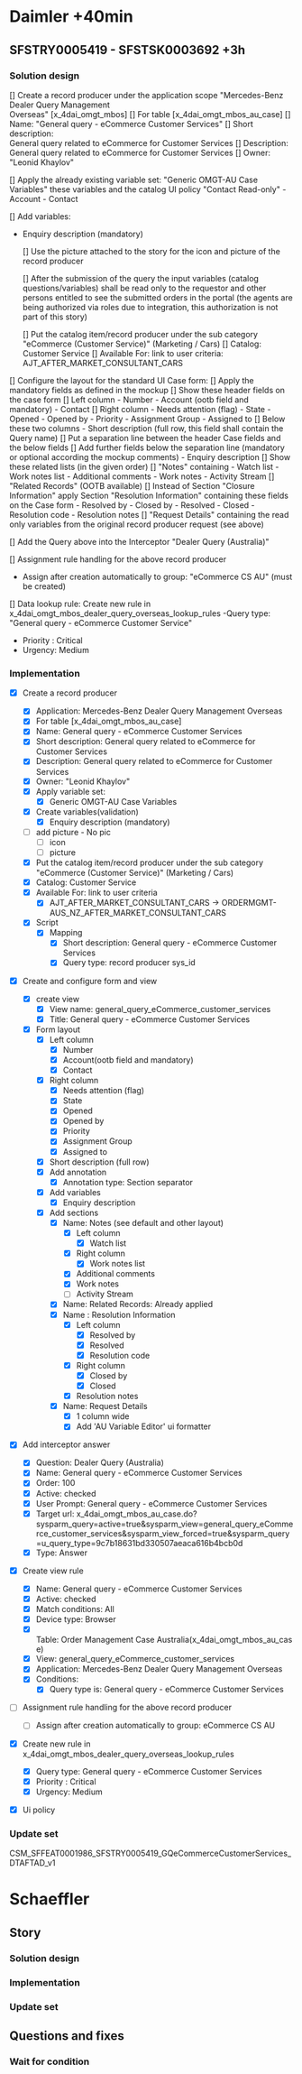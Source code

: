 # Daimler +40min

## SFSTRY0005419 - SFSTSK0003692 +3h

### Solution design
[] Create a record producer under the application scope "Mercedes-Benz Dealer Query Management  
    Overseas" [x_4dai_omgt_mbos]
  [] For table [x_4dai_omgt_mbos_au_case] 
  [] Name:  "General query - eCommerce Customer Services"
  [] Short description:  
    General query related to eCommerce for Customer Services
  [] Description: 
      General query related to eCommerce for Customer Services
 [] Owner:  "Leonid Khaylov"

  [] Apply the already existing variable set: "Generic OMGT-AU Case Variables" 
      these variables and the catalog UI policy "Contact Read-only"
      - Account
      - Contact

  [] Add variables: 
- Enquiry description (mandatory)


  [] Use the picture attached to the story for the icon and picture of the record producer 

  [] After the submission of the query the input variables (catalog questions/variables) shall 
     be read only to the requestor and other persons entitled to see the submitted orders in the portal
     (the agents  are being authorized via roles due to integration, this authorization is not part of this
      story)

  [] Put the catalog item/record producer under the sub category "eCommerce (Customer Service)" (Marketing / Cars)
  [] Catalog: Customer Service
  [] Available For: link to user criteria:
AJT_AFTER_MARKET_CONSULTANT_CARS


[] Configure the layout for the standard UI Case form:
  [] Apply the mandatory fields as defined in the mockup 
  [] Show these header fields on the case form
    [] Left column
       - Number
       - Account  (ootb field and mandatory)
       - Contact
    [] Right column
       - Needs attention (flag)
       - State
       - Opened
       - Opened by
       - Priority
       - Assignment Group
       - Assigned to
    [] Below these two columns
       - Short description (full row, this field shall contain the Query name)
    [] Put a separation line between the header Case fields and the below fields
    [] Add further fields below the separation line (mandatory or optional according the mockup comments)
      - Enquiry description 
  [] Show these related lists (in the given order)
     [] "Notes" containing
        - Watch list
        - Work notes list
       - Additional comments
        - Work notes
        - Activity Stream
    [] "Related Records" (OOTB available)
    [] Instead of Section "Closure Information" apply Section "Resolution Information" containing
       these fields on the Case form
        - Resolved by
        - Closed by
        - Resolved
        - Closed
        - Resolution code
        - Resolution notes
    [] "Request Details" containing the read only variables from the original record producer request
        (see above)

[] Add the Query above into the Interceptor "Dealer Query (Australia)"

[]  Assignment rule handling for the above record producer 
- Assign after creation automatically to group:   "eCommerce CS AU"  (must be created)


[] Data lookup rule:
Create new rule in x_4dai_omgt_mbos_dealer_query_overseas_lookup_rules
-Query type: "General query - eCommerce Customer Service"
- Priority : Critical
- Urgency: Medium



### Implementation
- [x] Create a record producer
	- [x] Application: Mercedes-Benz Dealer Query Management Overseas
	- [x] For table [x_4dai_omgt_mbos_au_case] 
	- [x] Name: General query - eCommerce Customer Services
	- [x] Short description: General query related to eCommerce for Customer Services
	- [x] Description: General query related to eCommerce for Customer Services
	- [x] Owner:  "Leonid Khaylov"
	- [x] Apply variable set:
		- [x] Generic OMGT-AU Case Variables
	- [x] Create variables(validation)
		- [x] Enquiry description (mandatory)
	- [ ] add picture - No pic
		- [ ] icon
		- [ ] picture
	- [x] Put the catalog item/record producer under the sub category "eCommerce (Customer Service)" (Marketing / Cars)
	- [x] Catalog: Customer Service
	- [x] Available For: link to user criteria 
		- [x] AJT_AFTER_MARKET_CONSULTANT_CARS -> ORDERMGMT-AUS_NZ_AFTER_MARKET_CONSULTANT_CARS
	- [x] Script 
		- [x] Mapping
			- [x] Short description: General query - eCommerce Customer Services
			- [x] Query type: record producer sys_id
- [x] Create and configure form and view
	- [x] create view
		- [x] View name: general_query_eCommerce_customer_services
		- [x] Title: General query - eCommerce Customer Services
	- [x] Form layout
		- [x] Left column
			- [x] Number
			- [x] Account(ootb field and mandatory)
			- [x] Contact
		- [x] Right column
			- [x] Needs attention (flag)
			- [x] State
			- [x] Opened
			- [x] Opened by
			- [x] Priority
			- [x] Assignment Group
			- [x] Assigned to
		- [x] Short description (full row)
		- [x] Add annotation
			- [x] Annotation type: Section separator
		- [x] Add variables
			- [x] Enquiry description 
		- [x] Add sections
			- [x] Name: Notes (see default and other layout)
				- [x] Left column
					- [x] Watch list
				- [x] Right column
					- [x] Work notes list
				- [x] Additional comments
				- [x] Work notes
				- [ ] Activity Stream
			- [x] Name: Related Records: Already applied
			- [x] Name : Resolution Information 
				- [x] Left column
					- [x] Resolved by
					- [x] Resolved
					- [x] Resolution code
				- [x] Right column
					- [x] Closed by
					- [x] Closed
				- [x] Resolution notes
			- [x] Name: Request Details
				- [x] 1 column wide
				- [x] Add 'AU Variable Editor' ui formatter
- [x] Add interceptor answer
	- [x] Question: Dealer Query (Australia)
	- [x] Name: General query - eCommerce Customer Services
	- [x] Order: 100
	- [x] Active: checked
	- [x] User Prompt: General query - eCommerce Customer Services
	- [x] Target url: x_4dai_omgt_mbos_au_case.do?sysparm_query=active=true&sysparm_view=general_query_eCommerce_customer_services&sysparm_view_forced=true&sysparm_query=u_query_type=9c7b18631bd330507aeaca616b4bcb0d
	- [x] Type: Answer
- [x] Create view rule
	- [x] Name: General query - eCommerce Customer Services
	- [x] Active: checked
	- [x] Match conditions: All
	- [x] Device type: Browser 
	- [x] Table: Order Management Case Australia(x_4dai_omgt_mbos_au_case)
	- [x] View: general_query_eCommerce_customer_services
	- [x] Application: Mercedes-Benz Dealer Query Management Overseas
	- [x] Conditions: 
		- [x] Query type is: General query - eCommerce Customer Services
- [ ] Assignment rule handling for the above record producer 
	- [ ] Assign after creation automatically to group: eCommerce CS AU
- [x] Create new rule in x_4dai_omgt_mbos_dealer_query_overseas_lookup_rules
	- [x] Query type: General query - eCommerce Customer Services
	- [x] Priority : Critical
	- [x] Urgency: Medium
- [x] Ui policy


### Update set

CSM_SFFEAT0001986_SFSTRY0005419_GQeCommerceCustomerServices_DTAFTAD_v1



# Schaeffler

## Story

### Solution design

### Implementation

### Update set

## Questions and fixes

### Wait for condition
